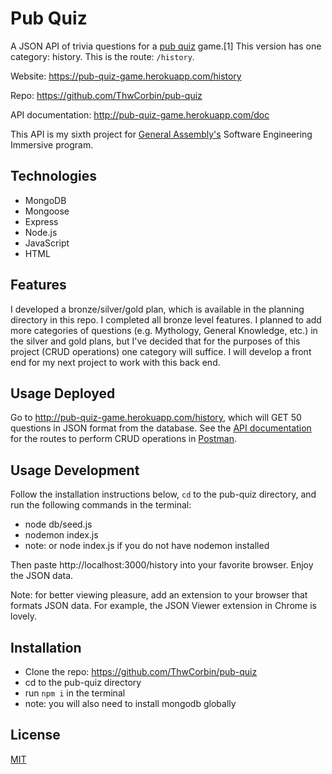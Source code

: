 # Pub Quiz

A JSON API of trivia questions for a [pub quiz](https://chambers.co.uk/search/?query=pub+quiz&title=21st, "Chambers definition of pub quiz") game.[1] This version has one category: history. This is the route: `/history`.

Website: https://pub-quiz-game.herokuapp.com/history

Repo: https://github.com/ThwCorbin/pub-quiz

API documentation: http://pub-quiz-game.herokuapp.com/doc

This API is my sixth project for [General Assembly's](https://generalassemb.ly/ "General Assembly homepage") Software Engineering Immersive program.

## Technologies

- MongoDB
- Mongoose
- Express
- Node.js
- JavaScript
- HTML

## Features

I developed a bronze/silver/gold plan, which is available in the planning directory in this repo. I completed all bronze level features. I planned to add more categories of questions (e.g. Mythology, General Knowledge, etc.) in the silver and gold plans, but I've decided that for the purposes of this project (CRUD operations) one category will suffice. I will develop a front end for my next project to work with this back end.

## Usage Deployed

Go to http://pub-quiz-game.herokuapp.com/history, which will GET 50 questions in JSON format from the database. See the [API documentation](http://pub-quiz-game.herokuapp.com/doc "Pub Quiz API documentation") for the routes to perform CRUD operations in [Postman](https://www.postman.com/ "A collaboration platform for API development.").

## Usage Development

Follow the installation instructions below, `cd` to the pub-quiz directory, and run the following commands in the terminal:

- node db/seed.js
- nodemon index.js
- note: or node index.js if you do not have nodemon installed

Then paste http://localhost:3000/history into your favorite browser. Enjoy the JSON data.

Note: for better viewing pleasure, add an extension to your browser that formats JSON data. For example, the JSON Viewer extension in Chrome is lovely.

## Installation

- Clone the repo: https://github.com/ThwCorbin/pub-quiz
- cd to the pub-quiz directory
- run `npm i` in the terminal
- note: you will also need to install mongodb globally

## License

[MIT](LICENSE.txt "MIT License text file")
